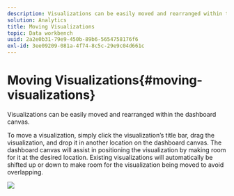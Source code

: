 ```yaml
---
description: Visualizations can be easily moved and rearranged within the dashboard canvas.
solution: Analytics
title: Moving Visualizations
topic: Data workbench
uuid: 2a2e0b31-79e9-450b-89b6-5654758176f6
exl-id: 3ee09209-081a-4f74-8c5c-29e9c04d661c
---
```

# Moving Visualizations{#moving-visualizations}

Visualizations can be easily moved and rearranged within the dashboard canvas.

 To move a visualization, simply click the visualization’s title bar, drag the visualization, and drop it in another location on the dashboard canvas. The dashboard canvas will assist in positioning the visualization by making room for it at the desired location. Existing visualizations will automatically be shifted up or down to make room for the visualization being moved to avoid overlapping.

![](assets/move_visual.png)
